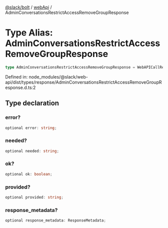 [@slack/bolt](../../../../index.md) / [webApi](../index.md) / AdminConversationsRestrictAccessRemoveGroupResponse

# Type Alias: AdminConversationsRestrictAccessRemoveGroupResponse

```ts
type AdminConversationsRestrictAccessRemoveGroupResponse = WebAPICallResult & object;
```

Defined in: node\_modules/@slack/web-api/dist/types/response/AdminConversationsRestrictAccessRemoveGroupResponse.d.ts:2

## Type declaration

### error?

```ts
optional error: string;
```

### needed?

```ts
optional needed: string;
```

### ok?

```ts
optional ok: boolean;
```

### provided?

```ts
optional provided: string;
```

### response\_metadata?

```ts
optional response_metadata: ResponseMetadata;
```
